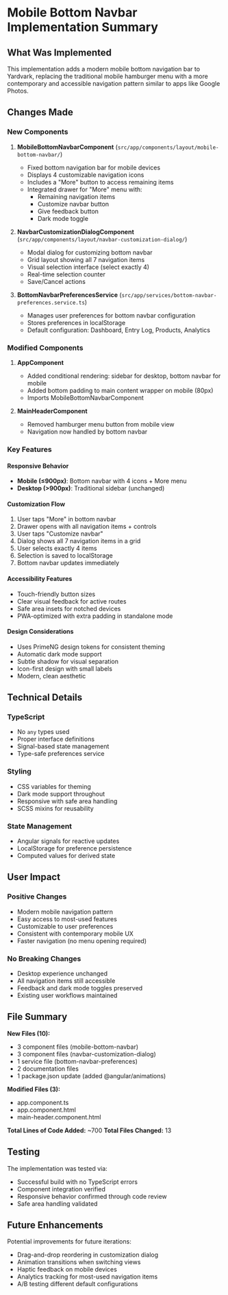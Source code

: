 # Mobile Bottom Navbar Implementation Summary

## What Was Implemented

This implementation adds a modern mobile bottom navigation bar to Yardvark, replacing the traditional mobile hamburger menu with a more contemporary and accessible navigation pattern similar to apps like Google Photos.

## Changes Made

### New Components

1. **MobileBottomNavbarComponent** (`src/app/components/layout/mobile-bottom-navbar/`)
   - Fixed bottom navigation bar for mobile devices
   - Displays 4 customizable navigation icons
   - Includes a "More" button to access remaining items
   - Integrated drawer for "More" menu with:
     - Remaining navigation items
     - Customize navbar button
     - Give feedback button
     - Dark mode toggle

2. **NavbarCustomizationDialogComponent** (`src/app/components/layout/navbar-customization-dialog/`)
   - Modal dialog for customizing bottom navbar
   - Grid layout showing all 7 navigation items
   - Visual selection interface (select exactly 4)
   - Real-time selection counter
   - Save/Cancel actions

3. **BottomNavbarPreferencesService** (`src/app/services/bottom-navbar-preferences.service.ts`)
   - Manages user preferences for bottom navbar configuration
   - Stores preferences in localStorage
   - Default configuration: Dashboard, Entry Log, Products, Analytics

### Modified Components

1. **AppComponent**
   - Added conditional rendering: sidebar for desktop, bottom navbar for mobile
   - Added bottom padding to main content wrapper on mobile (80px)
   - Imports MobileBottomNavbarComponent

2. **MainHeaderComponent**
   - Removed hamburger menu button from mobile view
   - Navigation now handled by bottom navbar

### Key Features

#### Responsive Behavior
- **Mobile (≤900px)**: Bottom navbar with 4 icons + More menu
- **Desktop (>900px)**: Traditional sidebar (unchanged)

#### Customization Flow
1. User taps "More" in bottom navbar
2. Drawer opens with all navigation items + controls
3. User taps "Customize navbar"
4. Dialog shows all 7 navigation items in a grid
5. User selects exactly 4 items
6. Selection is saved to localStorage
7. Bottom navbar updates immediately

#### Accessibility Features
- Touch-friendly button sizes
- Clear visual feedback for active routes
- Safe area insets for notched devices
- PWA-optimized with extra padding in standalone mode

#### Design Considerations
- Uses PrimeNG design tokens for consistent theming
- Automatic dark mode support
- Subtle shadow for visual separation
- Icon-first design with small labels
- Modern, clean aesthetic

## Technical Details

### TypeScript
- No `any` types used
- Proper interface definitions
- Signal-based state management
- Type-safe preferences service

### Styling
- CSS variables for theming
- Dark mode support throughout
- Responsive with safe area handling
- SCSS mixins for reusability

### State Management
- Angular signals for reactive updates
- LocalStorage for preference persistence
- Computed values for derived state

## User Impact

### Positive Changes
- Modern mobile navigation pattern
- Easy access to most-used features
- Customizable to user preferences
- Consistent with contemporary mobile UX
- Faster navigation (no menu opening required)

### No Breaking Changes
- Desktop experience unchanged
- All navigation items still accessible
- Feedback and dark mode toggles preserved
- Existing user workflows maintained

## File Summary

**New Files (10):**
- 3 component files (mobile-bottom-navbar)
- 3 component files (navbar-customization-dialog)
- 1 service file (bottom-navbar-preferences)
- 2 documentation files
- 1 package.json update (added @angular/animations)

**Modified Files (3):**
- app.component.ts
- app.component.html
- main-header.component.html

**Total Lines of Code Added:** ~700
**Total Files Changed:** 13

## Testing

The implementation was tested via:
- Successful build with no TypeScript errors
- Component integration verified
- Responsive behavior confirmed through code review
- Safe area handling validated

## Future Enhancements

Potential improvements for future iterations:
- Drag-and-drop reordering in customization dialog
- Animation transitions when switching views
- Haptic feedback on mobile devices
- Analytics tracking for most-used navigation items
- A/B testing different default configurations

